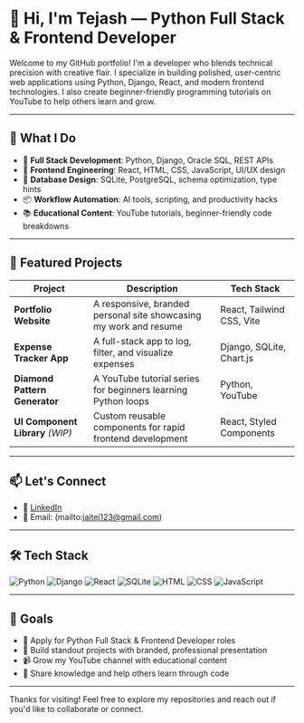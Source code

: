 # 👋 Hi, I'm Tejash — Python Full Stack & Frontend Developer

Welcome to my GitHub portfolio! I'm a developer who blends technical precision with creative flair. I specialize in building polished, user-centric web applications using Python, Django, React, and modern frontend technologies. I also create beginner-friendly programming tutorials on YouTube to help others learn and grow.

---

## 🚀 What I Do

- 🔧 **Full Stack Development**: Python, Django, Oracle SQL, REST APIs
- 🎨 **Frontend Engineering**: React, HTML, CSS, JavaScript, UI/UX design
- 🧠 **Database Design**: SQLite, PostgreSQL, schema optimization, type hints
- 📦 **Workflow Automation**: AI tools, scripting, and productivity hacks
- 📚 **Educational Content**: YouTube tutorials, beginner-friendly code breakdowns

---

## 📂 Featured Projects

| Project | Description | Tech Stack |
|--------|-------------|------------|
| **Portfolio Website** | A responsive, branded personal site showcasing my work and resume | React, Tailwind CSS, Vite |
| **Expense Tracker App** | A full-stack app to log, filter, and visualize expenses | Django, SQLite, Chart.js |
| **Diamond Pattern Generator** | A YouTube tutorial series for beginners learning Python loops | Python, YouTube |
| **UI Component Library** *(WIP)* | Custom reusable components for rapid frontend development | React, Styled Components |

---

## 📫 Let's Connect

- 💼 [LinkedIn](https://www.linkedin.com/in/tejash-singh-892a15233/)
- 📧 Email: (mailto:jaitej123@gmail.com)

---

## 🛠️ Tech Stack

![Python](https://img.shields.io/badge/Python-3776AB?style=for-the-badge&logo=python&logoColor=white)
![Django](https://img.shields.io/badge/Django-092E20?style=for-the-badge&logo=django&logoColor=white)
![React](https://img.shields.io/badge/React-20232A?style=for-the-badge&logo=react&logoColor=61DAFB)
![SQLite](https://img.shields.io/badge/SQLite-003B57?style=for-the-badge&logo=sqlite&logoColor=white)
![HTML](https://img.shields.io/badge/HTML5-E34F26?style=for-the-badge&logo=html5&logoColor=white)
![CSS](https://img.shields.io/badge/CSS3-1572B6?style=for-the-badge&logo=css3&logoColor=white)
![JavaScript](https://img.shields.io/badge/JavaScript-F7DF1E?style=for-the-badge&logo=javascript&logoColor=black)

---

## 🧭 Goals

- 🎯 Apply for Python Full Stack & Frontend Developer roles
- 🧱 Build standout projects with branded, professional presentation
- 📹 Grow my YouTube channel with educational content
- 🧠 Share knowledge and help others learn through code

---

Thanks for visiting! Feel free to explore my repositories and reach out if you'd like to collaborate or connect.
